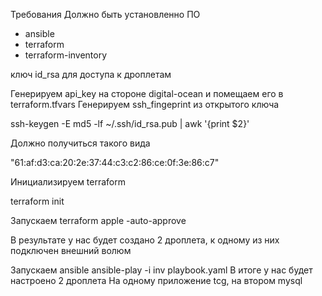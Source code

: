 Требования
Должно быть установленно ПО
- ansible
- terraform
- terraform-inventory

ключ id_rsa для доступа к дроплетам

Генерируем api_key на стороне digital-ocean и помещаем его в terraform.tfvars
Генерируем ssh_fingeprint из открытого ключа

ssh-keygen -E md5 -lf ~/.ssh/id_rsa.pub | awk '{print $2}'

Должно получиться такого вида

"61:af:d3:ca:20:2e:37:44:c3:c2:86:ce:0f:3e:86:c7"


Инициализируем  terraform

terraform init

Запускаем terraform apple -auto-approve

В результате у нас будет создано 2 дроплета, к одному из них подключен внешний волюм

Запускаем ansible
ansible-play -i inv playbook.yaml
В итоге у нас будет настроено 2 дроплета
На одному приложение tcg, на втором mysql

